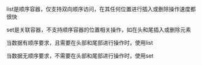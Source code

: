 list是顺序容器，仅支持双向顺序访问，在其任何位置进行插入或删除操作速度都很快

set是关联容器，不支持顺序容器的位置相关操作，如在头和尾插入或删除元素

当数据有顺序要求，且需要在头部和尾部进行操作时，使用list

当数据无顺序要求，不需要在头部和尾部进行操作时，使用set